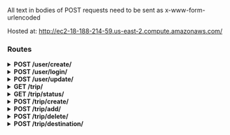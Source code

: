 All text in bodies of POST requests need to be sent as x-www-form-urlencoded

Hosted at: http://ec2-18-188-214-59.us-east-2.compute.amazonaws.com/

### Routes
<details>
<summary><b>POST /user/create/</b></summary>
<br>
Route to post with certain parameters to create a user in the database. Expects username, password, and name fields, such that username
and password fields are strings no shorter than 4 characters. 
Request:

    {
      'username':'weilingx96',
      'password':'testpassword',
      'name','weiling'
    }
    
Response:

    {
      'userId':'sdnf983421',
      'authToken':'fnwef032rkn23'
    }
    
OR
    
    {
      'error':'Password too short!'
    }
    
</details>

<details>
<summary><b>POST /user/login/</b></summary>
<br>


Login to an existing user account with username and password. You'll want to save the uId and authToken fields on succesful login, so
that you can pass it back to the backend on certain function calls.

Request:
  
    {
      'username':'edwardstestaccount',
      'password':'Iamverysmart'
    }

Response:

    {
      'success':True,
      'uName':'edwardstestaccount',
      'uId':'2k4m1889sk29',
      'authToken':'21krm291rkm',
      'friends': [
        FriendObject,
        FriendObject
      ],
      'trips': [
        '124l124fs'
      ]
    
    }
    
OR if you fail to login, something like 

    {
      'success': False,
      'message': 'Incorrect Password!'
    }

</details>
<details>
<summary><b>POST /user/update/</b></summary>
<br>

Not all of these fields have to be present, only fields which you want updated per request. However, authToken and uId MUST BE PRESENT.
 
Request:
  
    {
      'authToken':'124812jks9124',
      'uId':'124kj912k41',
      'name':'edward',
      'password':'newpassword',
      'lat':40.54957,
      'longitude':240124.24444,
      'indicator':'Restroom break'/'OK'/'Food stop'
    }

Response:

    {
      'success':True,
      'uName':'edward',
      'uId':'12j49jsoz02',
      'lat':40.54957,
      'longitude':240124.24444,
      'indicator':'Restroom break',
      'trips':[
        ('Boston day trip','12rsdfk23k520'
      ],
      'friends': [
        ['Myself','49124k,'],
        ['Me','124kljlfksd']
      ]
    }

</details>

<details>
<summary><b>GET /trip/</b></summary>
<br>

Get a compact version of all the current trips, in ordered lists of (tripname, tripID)

Request:
    
    (None)

Response:

    {
      trips: [
        ['bestTrip','21k9f12k'],
        ['nextBestTrip','2kr9ldj47hhh'],
        ['yougetit','l1k91k2']
      ]
    }

</details>

<details>
<summary><b>GET /trip/status/</b></summary>
<br>

Get the status of everyone in the trip (meant to be used when actively driving)

Request:
    
    (None)

Response:

    {
      'success':'True',
      'tId':'1241249ks0',
      'tName':'Boston road trip',
      'tPeople': [
        {
            'uName':'edward',
            'uId':'12412f9sf',
            'lat':14.1111,
            'long':214091.1,
            'indicator':'OK',
            'trips':['1240912l','1240129412']
            'friends':['12421k40','12fks0212']
        },
        {
            'uName':'Nathan',
            'uId':'824229sf',
            'lat':155.89,
            'long':21421.1,
            'indicator':'OK',
            'trips':['1240912l','12404f412']
            'friends':['1gk21k40','12fs212']
        }
      ], 
      'tDest': [1240.0001,12.244412]
    }

</details>


<details>
<summary><b>POST /trip/create/</b></summary>
<br>

To create a new trip in the database. Can optionally add people to the room immediately. You'll want to save the tripId (tId) for use on future requests.

Request:
  
    {
      'tName':'best trip ever',
      'tPassword':'roomPassword',
      'tPeople':[
        '124su1248g9',
        'klj983jk20',
        '124019204124',
      ],
      'tDest': [2104.222,22.111104]
    }

Response:
    
    {
        'success':True,
        'tId':'12210klfsd0',
        'tName':'best trip ever',
        'tPeople': [
            '124su1248g9',
            'klj983jk20',
            '124019204124',
        ],
        'tDest': [2104.222,22.111104]
    }
</details>


<details>
<summary><b>POST /trip/add/</b></summary>
<br>

To add more people to an existing trip.

Request:
  
    {
      'tId':'sdfk2912kl1',
      'people': [
        '12l12rjk1j20',
        '124109klsss',
        '122109kfsls'
      ]
    }

Response:
    
    {
        'success':True,
        'tId':'12210klfsd0',
        'tName':'best trip ever',
        'tPeople': [
            '124su1248g9',
            'klj983jk20',
            '124019204124',
            '12l12rjk1j20',
            '124109klsss',
            '122109kfsls'
        ],
        'tDest': [2104.222,22.111104]
    }
</details>


<details>
<summary><b>POST /trip/delete/</b></summary>
<br>

To delete people from an existing trip.

Request:
  
    {
      'tId':'sdfk2912kl1',
      'people': [
        '12l12rjk1j20',
        '124109klsss',
        '122109kfsls'
      ]
    }

Response:

     {
        'success':True,
        'tId':'12210klfsd0',
        'tName':'best trip ever',
        'tPeople': [
            '124su1248g9',
            'klj983jk20',
            '124019204124'
        ],
        'tDest': [2104.222,22.111104]
    }
</details>


<details>
<summary><b>POST /trip/destination/</b></summary>
<br>

To change the destination of a current trip

Request:
  
    {
      'tId': '124fs9d0ss0z',
      'tDest':[120.124,124214.11]
    }

Response:

    {
        'success':True,
        'tId':'12210klfsd0',
        'tName':'best trip ever',
        'tPeople': [
            '124su1248g9',
            'klj983jk20',
            '124019204124'
        ],
        'tDest': [120.124,124214.11]
    }

</details>


